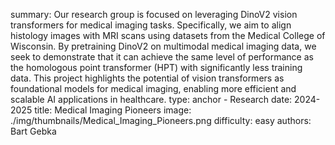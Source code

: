 summary: Our research group is focused on leveraging DinoV2 vision transformers for medical imaging tasks. Specifically, we aim to align histology images with MRI scans using datasets from the Medical College of Wisconsin. By pretraining DinoV2 on multimodal medical imaging data, we seek to demonstrate that it can achieve the same level of performance as the homologous point transformer (HPT) with significantly less training data. This project highlights the potential of vision transformers as foundational models for medical imaging, enabling more efficient and scalable AI applications in healthcare.
type: anchor - Research
date: 2024-2025
title: Medical Imaging Pioneers
image: ./img/thumbnails/Medical_Imaging_Pioneers.png
difficulty: easy
authors: Bart Gebka
